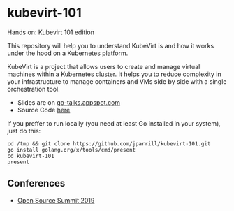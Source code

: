 # kubevirt-101
Hands on: Kubevirt 101 edition

This repository will help you to understand KubeVirt is and how it works under the hood on a Kubernetes platform.

KubeVirt is a project that allows users to create and manage virtual machines within a Kubernetes cluster. It helps you to reduce complexity in your infrastructure to manage containers and VMs side by side with a single orchestration tool. 

- Slides are on [go-talks.appspot.com](https://talks.godoc.org/github.com/jparrill/kubevirt-101/kubevirt-101.slide)
- Source Code [here](https://github.com/jparrill/kubevirt-101)

If you preffer to run locally (you need at least Go installed in your system), just do this:

```
cd /tmp && git clone https://github.com/jparrill/kubevirt-101.git
go install golang.org/x/tools/cmd/present
cd kubevirt-101
present
```

## Conferences

- [Open Source Summit 2019](https://talks.godoc.org/github.com/jparrill/kubevirt-101/cons/OpenSourceSummit19/kubevirt-101.slide)

